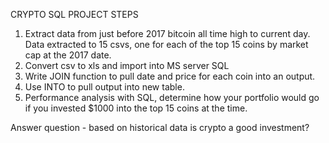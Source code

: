 
CRYPTO SQL PROJECT STEPS

1. Extract data from just before 2017 bitcoin all time high to current day. Data extracted to 15 csvs, one for each of the top 15 coins by market cap at the 2017 date.
2. Convert csv to xls and import into MS server SQL
3. Write JOIN function to pull date and price for each coin into an output.
4. Use INTO to pull output into new table.
5. Performance analysis with SQL, determine how your portfolio would go if you invested $1000 into the top 15 coins at the time. 

Answer question - based on historical data is crypto a good investment? 
